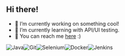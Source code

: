 ## Hi there!

- 🔭 I’m currently working on something cool!
- 🌱 I’m currently learning with API/UI testing.
- 📩 You can reach me [here](https://t.me/neblessed/) :)

![Java](https://img.shields.io/badge/java-%23ED8B00.svg?style=for-the-badge&logo=openjdk&logoColor=white)![Git](https://img.shields.io/badge/git-%23F05033.svg?style=for-the-badge&logo=git&logoColor=white)![Selenium](https://img.shields.io/badge/-selenium-%43B02A?style=for-the-badge&logo=selenium&logoColor=white)![Docker](https://img.shields.io/badge/docker-%230db7ed.svg?style=for-the-badge&logo=docker&logoColor=white)![Jenkins](https://img.shields.io/badge/jenkins-%232C5263.svg?style=for-the-badge&logo=jenkins&logoColor=white)
